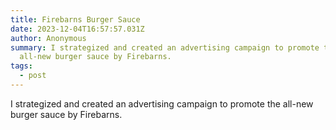 ```yaml
---
title: Firebarns Burger Sauce
date: 2023-12-04T16:57:57.031Z
author: Anonymous
summary: I strategized and created an advertising campaign to promote the
  all-new burger sauce by Firebarns.
tags:
  - post
---
```

I strategized and created an advertising campaign to promote the all-new burger sauce by Firebarns.